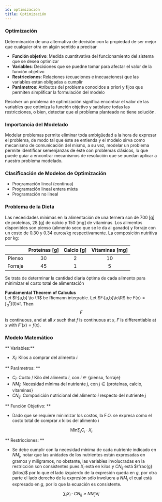 ```yaml
---
id: optimización
title: Optimización
---
```


### Optimización

Determinación de una alternativa de decisión con la propiedad de ser mejor que cualquier otra en algún sentido a precisar

- **Función objetivo**: Medida cuantitvativa del funcionamiento del sistema que se desea optimizar
- **Variables**: Decisiones que se puedne tomar para afectar el valor de la función objetivo
- **Restricciones**: Relaciones (ecuaciones e inecuaciones) que las variables están obligadas a cumplir
- **Parámetros**: Atributos del problema conocidos a priori y fijos que permiten simplificar la formulación del modelo

Resolver un problema de optimización significa encontrar el valor de las variables que optimiza la función objetivo y satisface todas las restricciones, o bien, detectar que el problema planteado no tiene solución.

### Importancia del Modelado

Modelar problemas permite eliminar toda ambigüedad a la hora de expresar el problema, de modo tal que éste se entienda y el modelo sirva como mecanismo de comunicación del mismo, a su vez, modelar un problema permite identificar semenjanzas de éste con problemas clásicos, lo que puede guiar a encontrar mecanismos de resolución que se puedan aplicar a nuestro problema modelado.

### Clasificación de Modelos de Optimización

- Programación lineal (continua)
- Programación lineal entera mixta
- Programación no lineal

### Problema de la Dieta

Las necesidades mínimas en la alimentación de una ternera son de 700 [g] de proteínas, 28 [g] de calcio y 150 [mg] de vitaminas. Los alimentos disponibles son pienso (alimento seco que se le da al ganado) y forraje con un costo de 0.30 y 0.34 euros/kg respectivamente. La composición nutritiva por kg:

|           | Proteínas [g] | Calcio [g] | Vitaminas [mg] |
| :-------: | :-----------: | :--------: | :------------: |
| Pienso 	| 		30		| 	   2	 | 		 10		  |
| Forraje	| 		45		|	   1	 | 		 5		  |

Se trata de determinar la cantidad diaria óptima de cada alimento para minimizar el costo total de alimentación


**Fundamental Theorem of Calculus**  
Let $f:[a,b] \to \R$ be Riemann integrable. Let $F:[a,b]\to\R$ be $F(x)=
\int_{a}^{x}f(t)dt$.
Then $$F$$ is continuous, and at all $x$ such that $f$ is continuous at $x$,
$F$ is differentiable at $x$ with $F'(x)=f(x)$.

### Modelo Matemático

** Variables:** 

* $X_{i}:$ Kilos a comprar del alimento $i$

** Parámetros: **
* $C_{i}:$ Costo / Kilo del alimento $i$, con $i \in \{\text{pienso, forraje}\}$
* $NM_{j}:$ Necesidad mínima del nutriente $j$, con $j \in \{\text{proteínas, calcio, vitaminas}\}$
* $CN_{ij}:$ Composición nutricional del alimento $i$ respecto del nutriente $j$

** Función Objetivo: **
* Dado que se requiere minimizar los costos, la F.O. se expresa como el costo total de comprar $x$ kilos del alimento $i$
 
$$
\text{Min}
\sum_{i} 
	C_{i} \cdot X_{i}
$$

** Restricciones: **
* Se debe cumplir con la necesidad mínima de cada nutriente indicado en $NM_{j}$, notar que las unidades de los nutrientes están expresadas en gramos y miligramos, no obstante, las variables involucradas en la restricción son consistentes pues $X_{i}$ está en kilos y $CN_{ij}$ está $\frac{g}{kilos}$ por lo que el lado izquierdo de la expresión queda en $g$, por otra parte el lado derecho de la expresión sólo involucra a $NM_{j}$ el cual está expresado en $g$, por lo que la ecuación es consistente.

$$
\sum_{i} 
	X_{i} \cdot CN_{ij} \geq NM_{j} \forall j
$$
